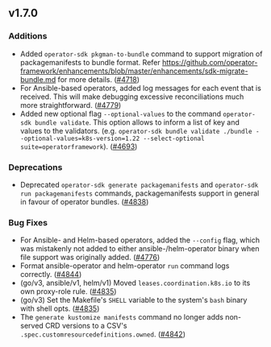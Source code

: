 ## v1.7.0

### Additions

- Added `operator-sdk pkgman-to-bundle` command to support migration of packagemanifests to bundle format. Refer  https://github.com/operator-framework/enhancements/blob/master/enhancements/sdk-migrate-bundle.md  for more details. ([#4718](https://github.com/graphitehealth/operator-sdk/pull/4718))
- For Ansible-based operators, added log messages for each event that is received. This will make debugging excessive reconciliations much more straightforward. ([#4779](https://github.com/graphitehealth/operator-sdk/pull/4779))
- Added new optional flag `--optional-values` to the command `operator-sdk bundle validate`. This option allows to inform a list of key and values to the validators. (e.g. `operator-sdk bundle validate ./bundle --optional-values=k8s-version=1.22 --select-optional suite=operatorframework`). ([#4693](https://github.com/graphitehealth/operator-sdk/pull/4693))

### Deprecations

- Deprecated `operator-sdk generate packagemanifests` and `operator-sdk run packagemanifests` commands, packagemanifests support in general in favour of operator bundles. ([#4838](https://github.com/graphitehealth/operator-sdk/pull/4838))

### Bug Fixes

- For Ansible- and Helm-based operators, added the `--config` flag, which was mistakenly not added to either ansible-/helm-operator binary when file support was originally added. ([#4776](https://github.com/graphitehealth/operator-sdk/pull/4776))
- Format ansible-operator and helm-operator `run` command logs correctly. ([#4844](https://github.com/graphitehealth/operator-sdk/pull/4844))
- (go/v3, ansible/v1, helm/v1) Moved `leases.coordination.k8s.io` to its own proxy-role rule. ([#4835](https://github.com/graphitehealth/operator-sdk/pull/4835))
- (go/v3) Set the Makefile's `SHELL` variable to the system's `bash` binary with shell opts. ([#4835](https://github.com/graphitehealth/operator-sdk/pull/4835))
- The `generate kustomize manifests` command no longer adds non-served CRD versions to a CSV's `.spec.customresourcedefinitions.owned`. ([#4842](https://github.com/graphitehealth/operator-sdk/pull/4842))
